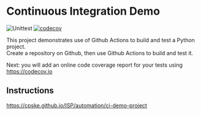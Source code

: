Continuous Integration Demo
============================

![Unittest](https://github.com/natekrth/demo-pyci/actions/workflows/python-app.yml/badge.svg)
[![codecov](https://codecov.io/gh/natekrth/demo-pyci/branch/main/graph/badge.svg?token=2IPAY02XFV)](https://codecov.io/gh/natekrth/demo-pyci)

This project demonstrates use of Github Actions to build and test a Python project.  
Create a repository on Github, then use Github Actions to build and test it.

Next: you will add an online code coverage report for your tests using <https://codecov.io>

## Instructions

https://cpske.github.io/ISP/automation/ci-demo-project


